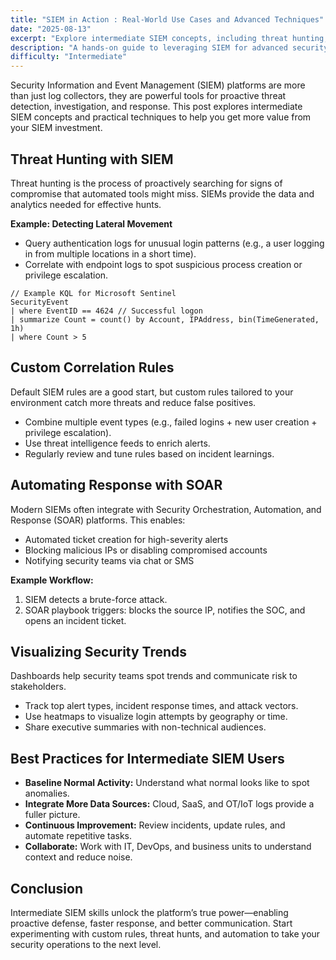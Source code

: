 ```yaml
---
title: "SIEM in Action : Real-World Use Cases and Advanced Techniques"
date: "2025-08-13"
excerpt: "Explore intermediate SIEM concepts, including threat hunting, custom correlation rules, and automation for modern security operations."
description: "A hands-on guide to leveraging SIEM for advanced security monitoring, with practical examples and best practices."
difficulty: "Intermediate"
---
```


Security Information and Event Management (SIEM) platforms are more than just log collectors, they are powerful tools for proactive threat detection, investigation, and response. This post explores intermediate SIEM concepts and practical techniques to help you get more value from your SIEM investment.

## Threat Hunting with SIEM

Threat hunting is the process of proactively searching for signs of compromise that automated tools might miss. SIEMs provide the data and analytics needed for effective hunts.

**Example: Detecting Lateral Movement**

- Query authentication logs for unusual login patterns (e.g., a user logging in from multiple locations in a short time).
- Correlate with endpoint logs to spot suspicious process creation or privilege escalation.

```kql
// Example KQL for Microsoft Sentinel
SecurityEvent
| where EventID == 4624 // Successful logon
| summarize Count = count() by Account, IPAddress, bin(TimeGenerated, 1h)
| where Count > 5
```

## Custom Correlation Rules

Default SIEM rules are a good start, but custom rules tailored to your environment catch more threats and reduce false positives.

- Combine multiple event types (e.g., failed logins + new user creation + privilege escalation).
- Use threat intelligence feeds to enrich alerts.
- Regularly review and tune rules based on incident learnings.

## Automating Response with SOAR

Modern SIEMs often integrate with Security Orchestration, Automation, and Response (SOAR) platforms. This enables:

- Automated ticket creation for high-severity alerts
- Blocking malicious IPs or disabling compromised accounts
- Notifying security teams via chat or SMS

**Example Workflow:**
1. SIEM detects a brute-force attack.
2. SOAR playbook triggers: blocks the source IP, notifies the SOC, and opens an incident ticket.

## Visualizing Security Trends

Dashboards help security teams spot trends and communicate risk to stakeholders.

- Track top alert types, incident response times, and attack vectors.
- Use heatmaps to visualize login attempts by geography or time.
- Share executive summaries with non-technical audiences.

## Best Practices for Intermediate SIEM Users

- **Baseline Normal Activity:** Understand what normal looks like to spot anomalies.
- **Integrate More Data Sources:** Cloud, SaaS, and OT/IoT logs provide a fuller picture.
- **Continuous Improvement:** Review incidents, update rules, and automate repetitive tasks.
- **Collaborate:** Work with IT, DevOps, and business units to understand context and reduce noise.

## Conclusion

Intermediate SIEM skills unlock the platform’s true power—enabling proactive defense, faster response, and better communication. Start experimenting with custom rules, threat hunts, and automation to take your security operations to the next level.
